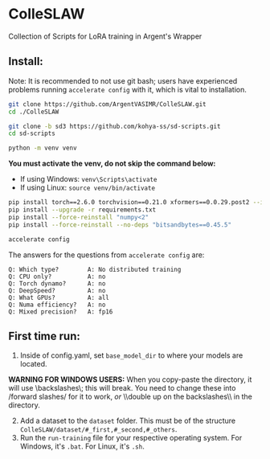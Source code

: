 # ColleSLAW
Collection of Scripts for LoRA training in Argent's Wrapper

## Install:
Note: It is recommended to not use git bash; users have experienced problems running `accelerate config` with it, which is vital to installation.
```bash
git clone https://github.com/ArgentVASIMR/ColleSLAW.git
cd ./ColleSLAW

git clone -b sd3 https://github.com/kohya-ss/sd-scripts.git
cd sd-scripts

python -m venv venv
```
**You must activate the venv, do not skip the command below:**
- If using Windows: `venv\Scripts\activate`
- If using Linux: `source venv/bin/activate`
```bash
pip install torch==2.6.0 torchvision==0.21.0 xformers==0.0.29.post2 --index-url https://download.pytorch.org/whl/cu124
pip install --upgrade -r requirements.txt
pip install --force-reinstall "numpy<2"
pip install --force-reinstall --no-deps "bitsandbytes==0.45.5"

accelerate config
```
The answers for the questions from `accelerate config` are:
```
Q: Which type?        A: No distributed training
Q: CPU only?          A: no
Q: Torch dynamo?      A: no
Q: DeepSpeed?         A: no
Q: What GPUs?         A: all
Q: Numa efficiency?   A: no
Q: Mixed precision?   A: fp16
```

## First time run:
1. Inside of config.yaml, set `base_model_dir` to where your models are located.

**WARNING FOR WINDOWS USERS:** When you copy-paste the directory, it will use \\backslashes\\; this will break. You need to change these into /forward slashes/ for it to work, *or* \\\\double up on the backslashes\\\\ in the directory.

2. Add a dataset to the `dataset` folder. This must be of the structure `ColleSLAW/dataset/#_first,#_second,#_others`.
3. Run the `run-training` file for your respective operating system. For Windows, it's `.bat`. For Linux, it's `.sh`.
